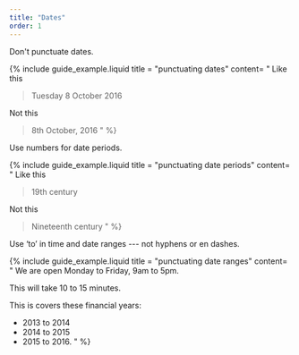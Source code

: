 ```yaml
---
title: "Dates"
order: 1
---
```


Don't punctuate dates.

{% include guide_example.liquid
  title = "punctuating dates"
  content= "
Like this

> Tuesday 8 October 2016

Not this

> 8th October, 2016
"
%}

Use numbers for date periods.

{% include guide_example.liquid
  title = "punctuating date periods"
  content= "
Like this

> 19th century

Not this

> Nineteenth century
"
%}

Use ‘to’ in time and date ranges --- not hyphens or en dashes.

{% include guide_example.liquid
  title = "punctuating date ranges"
  content= "
We are open Monday to Friday, 9am to 5pm.

This will take 10 to 15 minutes.

This is covers these financial years:
- 2013 to 2014
- 2014 to 2015
- 2015 to 2016.
"
%}
